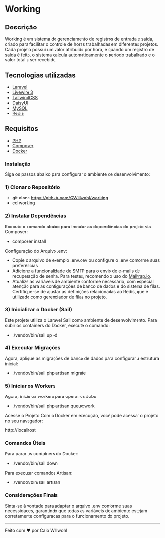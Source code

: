 # Working
## Descrição
Working é um sistema de gerenciamento de registros de entrada e saída, criado para facilitar o controle de horas trabalhadas em diferentes projetos. Cada projeto possui um valor atribuído por hora, e quando um registro de saída é feito, o sistema calcula automaticamente o período trabalhado e o valor total a ser recebido.

## Tecnologias utilizadas
- [Laravel](https://laravel.com/)
- [Livewire 3](https://livewire.laravel.com/)
- [TailwindCSS](https://tailwindcss.com/)
- [DaisyUI](https://daisyui.com/)
- [MySQL](https://www.mysql.com/)
- [Redis](https://redis.io/)

## Requisitos
- [PHP]()
- [Composer](https://getcomposer.org/)
- [Docker](https://docs.docker.com/get-docker/)

### Instalação
Siga os passos abaixo para configurar o ambiente de desenvolvimento:

### 1) Clonar o Repositório
- git clone https://github.com/CWillwohl/working
- cd working

### 2) Instalar Dependências
Execute o comando abaixo para instalar as dependências do projeto via Composer:

- composer install

Configuração do Arquivo .env:
- Copie o arquivo de exemplo .env.dev ou configure o .env conforme suas preferências
- Adicione a funcionalidade de SMTP para o envio de e-mails de recuperação de senha. Para testes, recomendo o uso do [Mailtrap.io](https://mailtrap.io/).
- Atualize as variáveis de ambiente conforme necessário, com especial atenção para as configurações de banco de dados e do sistema de filas. Certifique-se de ajustar as definições relacionadas ao Redis, que é utilizado como gerenciador de filas no projeto.

### 3) Inicializar o Docker (Sail)
Este projeto utiliza o Laravel Sail como ambiente de desenvolvimento. Para subir os containers do Docker, execute o comando:

- ./vendor/bin/sail up -d

### 4) Executar Migrações
Agora, aplique as migrações de banco de dados para configurar a estrutura inicial:

- ./vendor/bin/sail php artisan migrate

### 5) Iniciar os Workers
Agora, inicie os workers para operar os Jobs

- ./vendor/bin/sail php artisan queue:work

Acesse o Projeto
Com o Docker em execução, você pode acessar o projeto no seu navegador:

http://localhost

### Comandos Úteis
Para parar os containers do Docker:
- ./vendor/bin/sail down

Para executar comandos Artisan:
- ./vendor/bin/sail artisan <comando>

### Considerações Finais
Sinta-se à vontade para adaptar o arquivo .env conforme suas necessidades, garantindo que todas as variáveis de ambiente estejam corretamente configuradas para o funcionamento do projeto.

---

Feito com ❤️ por Caio Willwohl
